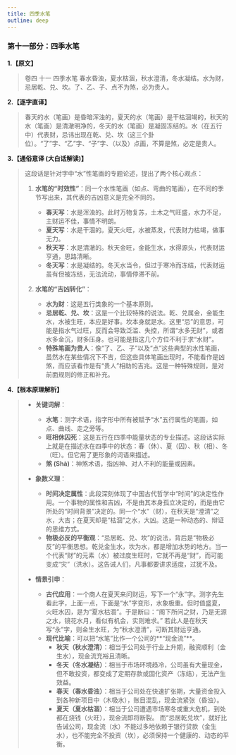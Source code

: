 ```yaml
---
title: 四季水笔
outline: deep
---
```

  
### **第十一部分：四季水笔**

**1.【原文】**
> 卷四 十一 四季水笔
> 春水昏浊，夏水枯涸，秋水澄清，冬水凝结。水为财，忌居乾、兑、坎。了、乙、子、点不为煞，必为贵人。

**2.【逐字直译】**
> 春天的水（笔画）是昏暗浑浊的，夏天的水（笔画）是干枯涸竭的，秋天的水（笔画）是清澈明净的，冬天的水（笔画）是凝固冻结的。水（在五行中）代表财，忌讳出现在乾、兑、坎（这三个卦位）。“了”字、“乙”字、“子”字、（以及）点画，不算是煞，必定是贵人。

**3.【通俗意译 (大白话解读)】**
> 这段话是针对字中“水”性笔画的专题论述，提出了两个核心观点：
> 
> 1.  **水笔的“时效性”**：同一个水性笔画（如点、弯曲的笔画），在不同的季节写出来，其代表的吉凶意义是完全不同的。
>     *   **春天写**：水是浑浊的。此时万物复苏，土木之气旺盛，水力不足，主财运不佳，事情不明朗。
>     *   **夏天写**：水是干涸的。夏天火旺，水被蒸发，代表财力枯竭，做事无力。
>     *   **秋天写**：水是清澈的。秋天金旺，金能生水，水得源头，代表财运亨通，思路清晰。
>     *   **冬天写**：水是凝结的。冬天水当令，但过于寒冷而冻结，代表财运虽有但被冻结，无法流动，事情停滞不前。
> 
> 2.  **水笔的“吉凶转化”**：
>     *   **水为财**：这是五行类象的一个基本原则。
>     *   **忌居乾、兑、坎**：这是一个比较特殊的说法。乾、兑属金，金能生水，水被生旺，本应是好事。坎本身就是水。这里“忌”的意思，可能是指水气过旺，反而会导致泛滥、失控，所谓“水多无财”，或者水多金沉，财多压身。也可能是指这几个方位不利于求“水财”。
>     *   **特殊笔画为贵人**：像“了、乙、子”以及“点”这些典型的水性笔画，虽然水在某些情况下不吉，但这些具体笔画出现时，不能看作是凶煞，而应该看作是有“贵人”相助的吉兆。这是一种特殊规则，是对前面规则的修正和补充。

**4.【根本原理解析】**
> *   **关键词解**：
>     *   **水笔**：测字术语，指字形中所有被赋予“水”五行属性的笔画，如点、曲线、走之旁等。
>     *   **旺相休囚死**：这是五行在四季中能量状态的专业描述。这段话实际上就是在描述水在四季中的状态：春（休）、夏（囚）、秋（相）、冬（旺）。但它用了更形象的词语来描述。
>     *   **煞 (Shà)**：神煞术语，指凶神、对人不利的能量或因素。
> 
> *   **象数义理**：
>     *   **时间决定属性**：此段深刻体现了中国古代哲学中“时间”的决定性作用。一个事物的属性和吉凶，不是由其本身孤立决定的，而是由它所处的“时间背景”决定的。同一个“水”（财），在秋天是“澄清”之水，大吉；在夏天却是“枯涸”之水，大凶。这是一种动态的、辩证的思维方式。
>     *   **物极必反的平衡观**：“忌居乾、兑、坎”的说法，背后是“物极必反”的平衡思想。乾兑金生水，坎为水，都是增加水势的地方。当一个代表“财”的元素（水）被过度生旺时，它就不再是“财”，而可能变成“灾”（洪水）。这告诫人们，凡事都要讲求适度，过犹不及。
> 
> *   **情景引申**：
>     *   **古代应用**：一个商人在夏天来问财运，写下一个“永”字。测字先生看此字，上面一点，下面是“水”字变形，水象极重。但时值盛夏，火旺水囚，是为“夏水枯涸”。于是断曰：“阁下所问之财，乃是无源之水，镜花水月，看似有机会，实则难求。” 若此人是在秋天写“永”字，则金生水旺，为“秋水澄清”，可断其财运亨通。
>     *   **现代比喻**：可以把“水笔”比作一个公司的**“现金流”**。
>         *   **秋天（秋水澄清）**：相当于公司处于行业上升期，融资顺利（金生水），现金流充裕且清晰。
>         *   **冬天（冬水凝结）**：相当于市场环境趋冷，公司虽有大量现金，但不敢投资，都变成了定期存款或固化资产（冻结），无法产生效益。
>         *   **春天（春水昏浊）**：相当于公司处在快速扩张期，大量资金投入到各种新项目中（木吸水），账目混乱，现金流紧张（昏浊）。
>         *   **夏天（夏水枯涸）**：相当于公司遭遇市场寒冬或重大危机，到处都在烧钱（火旺），现金流即将断裂。
>         而“忌居乾兑坎”，就好比告诫公司，现金流（水）不能过多地依赖于银行贷款（金生水），也不能完全不投资（坎），必须保持一个健康的、动态的平衡。
